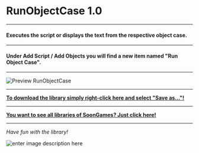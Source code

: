 # RunObjectCase 1.0
---
#### Executes the script or displays the text from the respective object case.
---
#### Under Add Script / Add Objects you will find a new item named "Run Object Case".
---

![Preview RunObjectCase](https://raw.githubusercontent.com/SoonGames/quest_libraries/master/RunObjectCase/readme/RunObjectCase.gif)

---
**[To download the library simply right-click here and select "Save as..."!](https://github.com/SoonGames/quest_libraries/raw/master/RunObjectCase/RunObjectCase.aslx)**

---
**[You want to see all libraries of SoonGames? Just click here!](https://github.com/SoonGames/quest_libraries)**

---

*Have fun with the library!*

![enter image description here](https://raw.githubusercontent.com/SoonGames/quest_libraries/master/soongames.png)